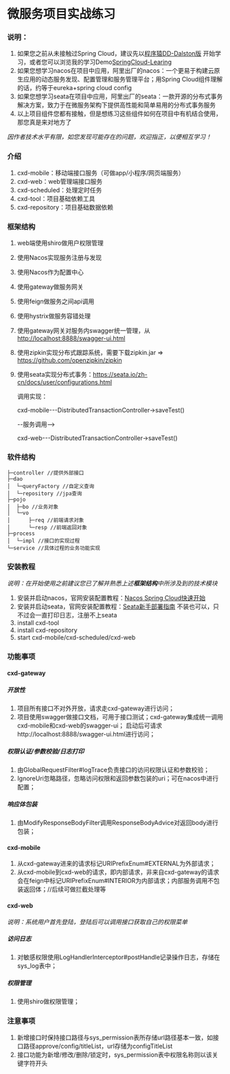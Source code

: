 # 微服务项目实战练习

### 说明：
1. 如果您之前从未接触过Spring Cloud，建议先以[程序猿DD-Dalston版](http://blog.didispace.com/spring-cloud-learning/) 开始学习，或者您可以浏览我的学习Demo[SpringCloud-Learing](https://github.com/mwk719/SpringCloud-Learing)
2. 如果您想学习nacos在项目中应用，阿里出厂的nacos：一个更易于构建云原生应用的动态服务发现、配置管理和服务管理平台；用Spring Cloud组件理解的话，约等于eureka+spring cloud config
3. 如果您想学习seata在项目中应用，阿里出厂的seata：一款开源的分布式事务解决方案，致力于在微服务架构下提供高性能和简单易用的分布式事务服务
4. 以上项目组件您都有接触，但是想练习这些组件如何在项目中有机结合使用，那您真是来对地方了

*因作者技术水平有限，如您发现可能存在的问题，欢迎指正，以便相互学习！*

### 介绍
1. cxd-mobile：移动端接口服务（可做app/小程序/网页端服务）
2. cxd-web：web管理端接口服务
3. cxd-scheduled：处理定时任务
4. cxd-tool：项目基础依赖工具
5. cxd-repository：项目基础数据依赖

### 框架结构
1. web端使用shiro做用户权限管理

2. 使用Nacos实现服务注册与发现

3. 使用Nacos作为配置中心

4. 使用gateway做服务网关

5. 使用feign做服务之间api调用

6. 使用hystrix做服务容错处理

7. 使用gateway网关对服务内swagger统一管理，从<http://localhost:8888/swagger-ui.html>

8. 使用zipkin实现分布式跟踪系统，需要下载zipkin.jar => https://github.com/openzipkin/zipkin

9. 使用seata实现分布式事务：https://seata.io/zh-cn/docs/user/configurations.html

   调用实现：

   cxd-mobile---DistributedTransactionController->saveTest()  

   --服务调用-->

   cxd-web---DistributedTransactionController->saveTest()  

### 软件结构
````
├─controller //提供外部接口
├─dao 
│  └─queryFactory //自定义查询
│  └─repository //jpa查询
├─pojo
│  ├─bo //业务对象
│  └─vo 
│      ├─req //前端请求对象
│      └─resp //前端返回对象
├─process
│  └─impl //接口的实现过程
└─service //具体过程的业务功能实现
````

### 安装教程

*说明：在开始使用之前建议您已了解并熟悉上述**框架结构**中所涉及到的技术模块*

1. 安装并启动nacos，官网安装配置教程：[Nacos Spring Cloud快速开始](https://nacos.io/zh-cn/docs/quick-start-spring-cloud.html)
2. 安装并启动seata，官网安装配置教程：[Seata新手部署指南](https://seata.io/zh-cn/docs/ops/deploy-guide-beginner.html) 不装也可以，只不过会一直打印日志，注册不上seata
3. install cxd-tool
4. install cxd-repository
5. start cxd-mobile/cxd-scheduled/cxd-web

### 功能事项

#### cxd-gateway

##### 开放性

1. 项目所有接口不对外开放，请求走cxd-gateway进行访问；
2. 项目使用swagger做接口文档，可用于接口测试；cxd-gateway集成统一调用cxd-mobile和cxd-web的swagger-ui；
   启动后可请求http://localhost:8888/swagger-ui.html进行访问；

##### 权限认证/参数校验/日志打印

1. 由GlobalRequestFilter#logTrace负责接口的访问权限认证和参数校验；
2. IgnoreUri忽略路径，忽略访问权限和返回参数包装的uri；可在nacos中进行配置；

##### 响应体包装

1. 由ModifyResponseBodyFilter调用ResponseBodyAdvice对返回body进行包装；

#### cxd-mobile

1. 从cxd-gateway进来的请求标记URIPrefixEnum#EXTERNAL为外部请求；
2. 从cxd-mobile到cxd-web的请求，即内部请求，非来自cxd-gateway的请求会在feign中标记URIPrefixEnum#INTERIOR为内部请求；内部服务调用不包装返回体；//后续可做拦截处理等

#### cxd-web

*说明：系统用户首先登陆，登陆后可以调用接口获取自己的权限菜单*

##### 访问日志

1. 对敏感权限使用LogHandlerInterceptor#postHandle记录操作日志，存储在sys_log表中；

##### 权限管理

1. 使用shiro做权限管理；

### 注意事项

1. 新增接口时保持接口路径与sys_permission表所存储url路径基本一致，如接口路径approve/config/titleList，url存储为configTitleList
2. 接口功能为新增/修改/删除/锁定时，sys_permission表中权限名称则以该关键字符开头